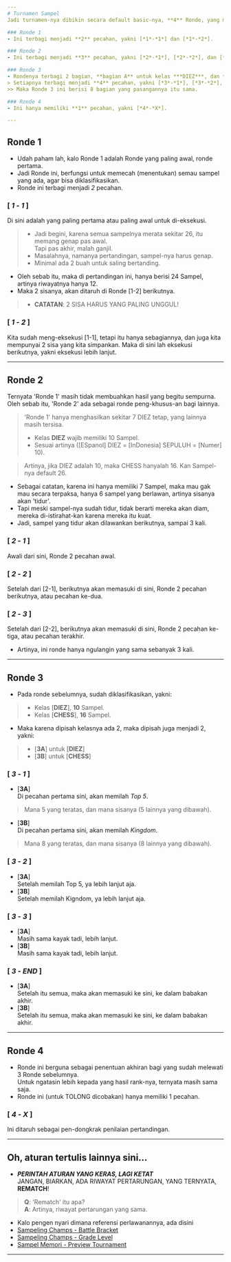 ```yaml
---
# Turnamen Sampel
Jadi turnamen-nya dibikin secara default basic-nya, **4** Ronde, yang masing-masing kalo dipecah-pecah, akan menjadi **10** Ronde.

### Ronde 1
- Ini terbagi menjadi **2** pecahan, yakni [*1*-*1*] dan [*1*-*2*].

### Ronde 2
- Ini terbagi menjadi **3** pecahan, yakni [*2*-*1*], [*2*-*2*], dan [*2*-*3*].

### Ronde 3
- Rondenya terbagi 2 bagian, **bagian A** untuk kelas ***DIEZ***, dan **bagian B** untuk ***CHESS***.
> Setiapnya terbagi menjadi **4** pecahan, yakni [*3*-*1*], [*3*-*2*], [*3*-*3*], dan [*3*-*END*].
>> Maka Ronde 3 ini berisi 8 bagian yang pasangannya itu sama.

### Ronde 4
- Ini hanya memiliki **1** pecahan, yakni [*4*-*X*].

---
```

## Ronde 1
- Udah paham lah, kalo Ronde 1 adalah Ronde yang paling awal, ronde pertama.
- Jadi Ronde ini, berfungsi untuk memecah (menentukan) semau sampel yang ada, agar bisa diklasifikasikan.
- Ronde ini terbagi menjadi *2* pecahan.

### [ ***1*** - ***1*** ] <br>
Di sini adalah yang paling pertama atau paling awal untuk di-eksekusi.
> - Jadi begini, karena semua sampelnya merata sekitar 26, itu memang genap pas awal. <br>
> Tapi pas akhir, malah ganjil. <br>
> - Masalahnya, namanya pertandingan, sampel-nya harus genap.
> - Minimal ada 2 buah untuk saling bertanding.
- Oleh sebab itu, maka di pertandingan ini, hanya berisi 24 Sampel, artinya riwayatnya hanya 12.
- Maka 2 sisanya, akan ditaruh di Ronde [1-2] berikutnya.

> - **CATATAN**: 2 SISA HARUS YANG PALING UNGGUL!

### [ ***1*** - ***2*** ] <br>
Kita sudah meng-eksekusi [1-1], tetapi itu hanya sebagiannya, dan juga kita mempunyai 2 sisa yang kita simpankan. Maka di sini lah eksekusi berikutnya, yakni eksekusi lebih lanjut.

---
## Ronde 2
Ternyata 'Ronde 1' masih tidak membuahkan hasil yang begitu sempurna. Oleh sebab itu, 'Ronde 2' ada sebagai ronde peng-khusus-an bagi lainnya.
> 'Ronde 1' hanya menghasilkan sekitar 7 DIEZ tetap, yang lainnya masih tersisa. <br>
> - Kelas **DIEZ** wajib memiliki 10 Sampel.
> - Sesuai artinya ([ESpanol] DIEZ = [InDonesia] SEPULUH = [Numer] 10). <br>

> Artinya, jika DIEZ adalah 10, maka CHESS hanyalah 16. Kan Sampel-nya default 26.
- Sebagai catatan, karena ini hanya memiliki 7 Sampel, maka mau gak mau secara terpaksa, hanya 6 sampel yang berlawan, artinya sisanya akan 'tidur'.
- Tapi meski sampel-nya sudah tidur, tidak berarti mereka akan diam, mereka di-istirahat-kan karena mereka itu kuat.
- Jadi, sampel yang tidur akan dilawankan berikutnya, sampai 3 kali.

### [ ***2*** - ***1*** ]
Awali dari sini, Ronde 2 pecahan awal.

### [ ***2*** - ***2*** ]
Setelah dari [2-1], berikutnya akan memasuki di sini, Ronde 2 pecahan berikutnya, atau pecahan ke-dua.

### [ ***2*** - ***3*** ]
Setelah dari [2-2], berikutnya akan memasuki di sini, Ronde 2 pecahan ke-tiga, atau pecahan terakhir.

- Artinya, ini ronde hanya ngulangin yang sama sebanyak 3 kali.

---
## Ronde 3
- Pada ronde sebelumnya, sudah diklasifikasikan, yakni:
> - Kelas [**DIEZ**], **10** Sampel.
> - Kelas [**CHESS**], **16** Sampel.
- Maka karena dipisah kelasnya ada 2, maka dipisah juga menjadi 2, yakni:
> - [**3A**] untuk [**DIEZ**]
> - [**3B**] untuk [**CHESS**]

### [ ***3*** - ***1*** ]
- [**3A**] <br>
Di pecahan pertama sini, akan memilah *Top 5*.
> Mana 5 yang teratas, dan mana sisanya (5 lainnya yang dibawah).
- [**3B**] <br>
Di pecahan pertama sini, akan memilah *Kingdom*.
> Mana 8 yang teratas, dan mana sisanya (8 lainnya yang dibawah).

### [ ***3*** - ***2*** ]
- [**3A**] <br>
Setelah memilah Top 5, ya lebih lanjut aja.
- [**3B**] <br>
Setelah memilah Kigndom, ya lebih lanjut aja.

### [ ***3*** - ***3*** ]
- [**3A**] <br>
Masih sama kayak tadi, lebih lanjut.
- [**3B**] <br>
Masih sama kayak tadi, lebih lanjut.

### [ ***3*** - ***END*** ]
- [**3A**] <br>
Setelah itu semua, maka akan memasuki ke sini, ke dalam babakan akhir.
- [**3B**] <br>
Setelah itu semua, maka akan memasuki ke sini, ke dalam babakan akhir.

---
## Ronde 4
- Ronde ini berguna sebagai penentuan akhiran bagi yang sudah melewati 3 Ronde sebelumnya. <br>
Untuk ngatasin lebih kepada yang hasil rank-nya, ternyata masih sama saja.
- Ronde ini (untuk TOLONG dicobakan) hanya memiliki 1 pecahan.

### [ ***4*** - ***X*** ] <br>
Ini ditaruh sebagai pen-dongkrak penilaian pertandingan.

---
Oh, aturan tertulis lainnya sini...
---
- ***PERINTAH ATURAN YANG KERAS, LAGI KETAT*** <br>
JANGAN, BIARKAN, ADA RIWAYAT PERTARUNGAN, YANG TERNYATA, **REMATCH**!
> **Q**: 'Rematch' itu apa? <br>
> **A**: Artinya, riwayat pertarungan yang sama.

- Kalo pengen nyari dimana referensi perlawanannya, ada disini
- [Sampeling Champs - Battle Bracket](https://docs.google.com/spreadsheets/d/1-hjHSuoQpc62idw0NkuAT2j5-W8eUdfXQ-90lYNk2Hw/edit?usp=sharing)
- [Sampeling Champs - Grade Level](https://docs.google.com/spreadsheets/d/12VIz1Ase0-2pVU1yGjDgXmCwmyETP1a3riB33ZjCMaI/edit?usp=sharing)
- [Sampel Memori - Preview Tournament](https://docs.google.com/spreadsheets/d/1A4ucBYUXsQfzYtnO-I48GoafiyjgOkYkogmb72UYy6Q/edit?usp=sharing)

---
